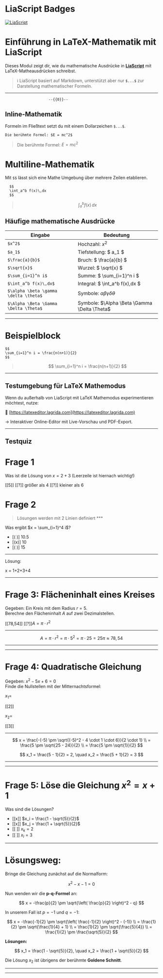<!--
author:   Volker Göhler

language: de

email:    volker.goehler@informatik.tu-freiberg.de

version:  0.0.1

narrator: German Female

comment:  this short course explains math mode in liascript (in german)
-->

# LiaScript Badges

[![LiaScript](https://raw.githubusercontent.com/LiaScript/LiaScript/master/badges/course.svg)](https://liascript.github.io/course/?https://raw.githubusercontent.com/vgoehler/DiAgnostiK_LiaScript/master/mathe_bsp.md)

# Einführung in LaTeX-Mathematik mit LiaScript

Dieses Modul zeigt dir, wie du mathematische Ausdrücke in **[LiaScript](https://liascript.github.io)** mit LaTeX-Matheausdrücken schreibst.

> ℹ️ LiaScript basiert auf Markdown, unterstützt aber nur **`$...$`** zur Darstellung mathematischer Formeln.  


---

                        --{{0}}--

## Inline-Mathematik

Formeln im Fließtext setzt du mit einem Dollarzeichen `$...$`.

```
Die berühmte Formel: $E = mc^2$
```

> Die berühmte Formel: $E = mc^2$

Multiline-Mathematik
====================

Mit `$$` lässt sich eine Mathe Umgebung über mehrere Zeilen etablieren.

```
  $$
  \int_a^b f(x)\,dx
  $$

```

> $$
  \int_a^b f(x)\,dx
  $$


## Häufige mathematische Ausdrücke

| Eingabe               | Bedeutung                         |
| --------------------- | --------------------------------- |
| `$x^2$`               | Hochzahl: $x^2$  | 
| `$a_1$`               | Tiefstellung: $ a_1 $           |
| `$\frac{a}{b}$`       | Bruch: $ \frac{a}{b} $          |
| `$\sqrt{x}$`          | Wurzel: $ \sqrt{x} $            |
| `$\sum_{i=1}^n i$`    | Summe: $ \sum_{i=1}^n i $       |
| `$\int_a^b f(x)\,dx$` | Integral: $ \int_a^b f(x)\,dx $ |
| `$\alpha \beta \gamma \delta \theta$`| Symbole: $\alpha \beta \gamma \delta \theta$ |
| `$\Alpha \Beta \Gamma \Delta \Theta$`| Symbole: $\Alpha \Beta \Gamma \Delta \Theta$ |

---

Beispielblock
====

```
$$
\sum_{i=1}^n i = \frac{n(n+1)}{2}
$$
```

> $$
 \sum_{i=1}^n i = \frac{n(n+1)}{2}
$$

---

## Testumgebung für LaTeX Mathemodus

Wenn du außerhalb von LiaScript mit LaTeX Mathemodus experimentieren möchtest, nutze:

🔗 [https://latexeditor.lagrida.com](https://latexeditor.lagrida.com)

→ Interaktiver Online-Editor mit Live-Vorschau und PDF-Export.

---

## Testquiz

Frage 1
============

Was ist die Lösung von $x = 2+3$ (Leerzeile ist hiernach wichtig!)

[[5]]
[[?]] größer als 4
[[?]] kleiner als 6

Frage 2
============

> Lösungen werden mit 2 Linien definiert *** 


Was ergibt $x = \sum_{i=1}^4 i$?

- [( )] 10.5
- [(x)] 10
- [( )] 15
*****
Lösung:

x = 1+2+3+4

*****

Frage 3: Flächeninhalt eines Kreises
=================

Gegeben: Ein Kreis mit dem Radius $r = 5$.  
Berechne den Flächeninhalt $A$ auf zwei Dezimalstellen.

[[78,54]]
[[?]]$A=\pi \cdot r^2$
****
$$
A = \pi \cdot r^2 = \pi \cdot 5^2 = \pi \cdot 25 = 25\pi \approx 78{,}54
$$
****

---

Frage 4: Quadratische Gleichung
============

Gegeben: $x^2 - 5x + 6 = 0$  
Finde die Nullstellen mit der Mitternachtsformel:

$x_1=$

[[2]]

$x_2=$

[[3]]
*****
$$
x = \frac{-(-5) \pm \sqrt{(-5)^2 - 4 \cdot 1 \cdot 6}}{2 \cdot 1} \\
= \frac{5 \pm \sqrt{25 - 24}}{2} \\
= \frac{5 \pm \sqrt{1}}{2}
$$

$$
x_1 = \frac{5 - 1}{2} = 2, \quad x_2 = \frac{5 + 1}{2} = 3
$$
*****

---

Frage 5: Löse die Gleichung $x^2 = x + 1$
=====================

Was sind die Lösungen?

- [[x]] $x_i = \frac{1 - \sqrt{5}}{2}$
- [[x]] $x_j = \frac{1 + \sqrt{5}}{2}$
- [[ ]] $x_k = 2$
- [[ ]] $x_l = 3$
***
Lösungsweg:
===========

Bringe die Gleichung zunächst auf die Normalform:

$$
x^2 - x - 1 = 0
$$

Nun wenden wir die **p-q-Formel** an:

$$
x = -\frac{p}{2} \pm \sqrt{\left( \frac{p}{2} \right)^2 - q}
$$

In unserem Fall ist $p = -1$ und $q = -1$:

$$
x = -\frac{-1}{2} \pm \sqrt{\left( \frac{-1}{2} \right)^2 - (-1)} \\
= \frac{1}{2} \pm \sqrt{\frac{1}{4} + 1} \\
= \frac{1}{2} \pm \sqrt{\frac{5}{4}} \\
= \frac{1}{2} \pm \frac{\sqrt{5}}{2}
$$

**Lösungen:**

$$
x_1 = \frac{1 - \sqrt{5}}{2}, \quad x_2 = \frac{1 + \sqrt{5}}{2}
$$

Die Lösung $x_2$ ist übrigens der berühmte **Goldene Schnitt**.
***

---


